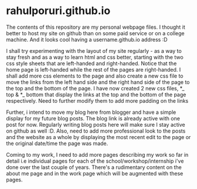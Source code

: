 rahulporuri.github.io
=====================
The contents of this repository are my personal webpage files. I thought it better to host my site on github than on some paid service or on a college machine. And it looks cool having a username.github.io address :D

I shall try experimenting with the layout of my site regularly - as a way to stay fresh and as a way to learn html and css better, starting with the two css style sheets that are left-handed and right-handed. Notice that the home page is left-handed while the rest of the pages are right-handed. I shall add more css elements to the page and also create a new css file to move the links from the left hand side and the right hand side of the page to the top and the bottom of the page. I have now created 2 new css files, *_ top & *_ bottom that display the links at the top and the bottom of the page respectively. Need to further modify them to add more padding on the links

Further, i intend to move my blog here from blogger and have a simple display for my future blog posts. The blog link is already active with one post for now. Regularly writing blog posts here will make sure I stay active on github as well :D. Also, need to add more professional look to the posts and the website as a whole by displaying the most recent edit to the page or the original date/time the page was made.

Coming to my work, I need to add more pages describing my work so far in detail i.e individual pages for each of the school/workshop/internship i've done over the last couple of years. There's a rudimentary content on the about me page and in the work page which will be augmented with these pages.